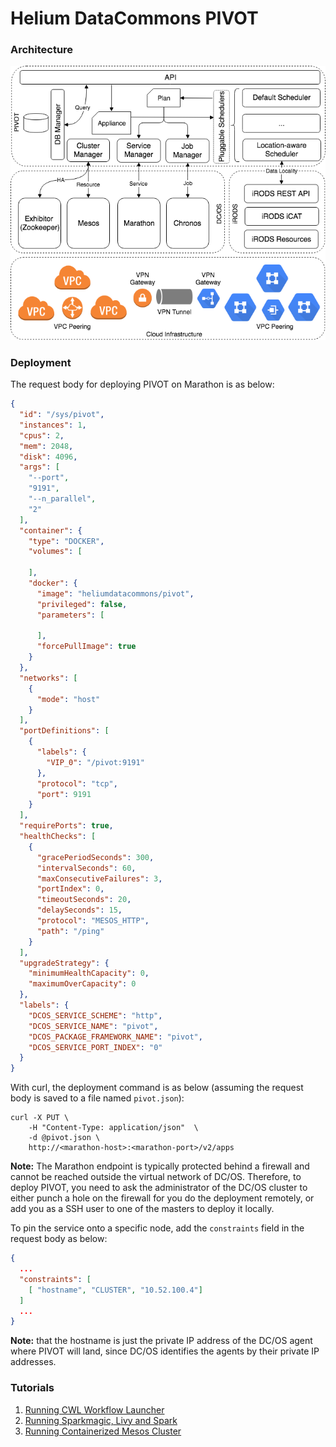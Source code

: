 Helium DataCommons PIVOT
========================
### Architecture

![arch](figures/arch/pivot.png)

### Deployment

The request body for deploying PIVOT on Marathon is as below:

```json
{
  "id": "/sys/pivot",
  "instances": 1,
  "cpus": 2,
  "mem": 2048,
  "disk": 4096,
  "args": [
    "--port",
    "9191",
    "--n_parallel",
    "2"
  ],
  "container": {
    "type": "DOCKER",
    "volumes": [

    ],
    "docker": {
      "image": "heliumdatacommons/pivot",
      "privileged": false,
      "parameters": [

      ],
      "forcePullImage": true
    }
  },
  "networks": [
    {
      "mode": "host"
    }
  ],
  "portDefinitions": [
    {
      "labels": {
        "VIP_0": "/pivot:9191"
      },
      "protocol": "tcp",
      "port": 9191
    }
  ],
  "requirePorts": true,
  "healthChecks": [
    {
      "gracePeriodSeconds": 300,
      "intervalSeconds": 60,
      "maxConsecutiveFailures": 3,
      "portIndex": 0,
      "timeoutSeconds": 20,
      "delaySeconds": 15,
      "protocol": "MESOS_HTTP",
      "path": "/ping"
    }
  ],
  "upgradeStrategy": {
    "minimumHealthCapacity": 0,
    "maximumOverCapacity": 0
  },
  "labels": {
    "DCOS_SERVICE_SCHEME": "http",
    "DCOS_SERVICE_NAME": "pivot",
    "DCOS_PACKAGE_FRAMEWORK_NAME": "pivot",
    "DCOS_SERVICE_PORT_INDEX": "0"
  }
}

```

With curl, the deployment command is as below (assuming the request body
is saved to a file named `pivot.json`):

```shell
curl -X PUT \
    -H "Content-Type: application/json"  \
    -d @pivot.json \
    http://<marathon-host>:<marathon-port>/v2/apps
```

**Note:** The Marathon endpoint is typically protected behind a firewall
and cannot be reached outside the virtual network of DC/OS. Therefore,
to deploy PIVOT, you need to ask the administrator of the DC/OS
cluster to either punch a hole on the firewall for you do the deployment
remotely, or add you as a SSH user to one of the masters to deploy it
locally.

To pin the service onto a specific node, add the `constraints` field in
the request body as below:

```json
{
  ...
  "constraints": [
    [ "hostname", "CLUSTER", "10.52.100.4"]
  ]
  ...
}
```

**Note:** that the hostname is just the private IP address of the DC/OS
agent where PIVOT will land, since DC/OS identifies the agents by their
private IP addresses.


### Tutorials
1. [Running CWL Workflow Launcher](examples/cwl.md)
2. [Running Sparkmagic, Livy and Spark](examples/sparkmagic.md)
3. [Running Containerized Mesos Cluster](examples/mesos.md)
